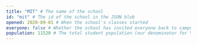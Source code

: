 ```yaml
---
title: "MIT" # The name of the school
id: "mit" # The id of the school in the JSON blob
opened: 2020-09-01 # When the school's classes started
everyone: false # Whether the school has invited everyone back to campus
population: 11520 # The total student population (our denominator for %s).
---
```

